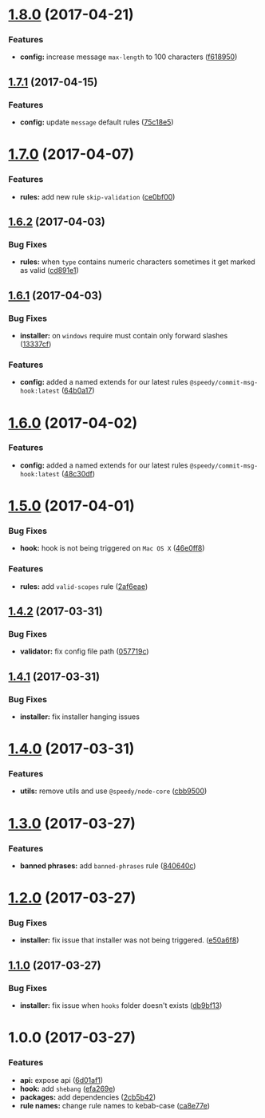 <a name="1.8.0"></a>
# [1.8.0](https://github.com/alan-agius4/speedy-commit-msg-hook/compare/v1.7.1...v1.8.0) (2017-04-21)


### Features

* **config:** increase message `max-length` to 100 characters ([f618950](https://github.com/alan-agius4/speedy-commit-msg-hook/commit/f618950))



<a name="1.7.1"></a>
## [1.7.1](https://github.com/alan-agius4/speedy-commit-msg-hook/compare/v1.7.0...v1.7.1) (2017-04-15)


### Features

* **config:** update `message` default rules ([75c18e5](https://github.com/alan-agius4/speedy-commit-msg-hook/commit/75c18e5))



<a name="1.7.0"></a>
# [1.7.0](https://github.com/alan-agius4/speedy-commit-msg-hook/compare/v1.6.2...v1.7.0) (2017-04-07)


### Features

* **rules:** add new rule `skip-validation` ([ce0bf00](https://github.com/alan-agius4/speedy-commit-msg-hook/commit/ce0bf00))



<a name="1.6.2"></a>
## [1.6.2](https://github.com/alan-agius4/speedy-commit-msg-hook/compare/v1.6.1...v1.6.2) (2017-04-03)


### Bug Fixes

* **rules:** when `type` contains numeric characters sometimes it get marked as valid ([cd891e1](https://github.com/alan-agius4/speedy-commit-msg-hook/commit/cd891e1))



<a name="1.6.1"></a>
## [1.6.1](https://github.com/alan-agius4/speedy-commit-msg-hook/compare/v1.6.0...v1.6.1) (2017-04-03)


### Bug Fixes

* **installer:** on `windows` require must contain only forward slashes ([13337cf](https://github.com/alan-agius4/speedy-commit-msg-hook/commit/13337cf))


### Features

* **config:** added a named extends for our latest rules `@speedy/commit-msg-hook:latest` ([64b0a17](https://github.com/alan-agius4/speedy-commit-msg-hook/commit/64b0a17))



<a name="1.6.0"></a>
# [1.6.0](https://github.com/alan-agius4/speedy-commit-msg-hook/compare/v1.5.0...v1.6.0) (2017-04-02)


### Features

* **config:** added a named extends for our latest rules `@speedy/commit-msg-hook:latest` ([48c30df](https://github.com/alan-agius4/speedy-commit-msg-hook/commit/48c30df))



<a name="1.5.0"></a>
# [1.5.0](https://github.com/alan-agius4/speedy-commit-msg-hook/compare/v1.4.2...v1.5.0) (2017-04-01)


### Bug Fixes

* **hook:** hook is not being triggered on `Mac OS X` ([46e0ff8](https://github.com/alan-agius4/speedy-commit-msg-hook/commit/46e0ff8))


### Features

* **rules:** add `valid-scopes` rule ([2af6eae](https://github.com/alan-agius4/speedy-commit-msg-hook/commit/2af6eae))



<a name="1.4.2"></a>
## [1.4.2](https://github.com/alan-agius4/speedy-commit-msg-hook/compare/v1.4.1...v1.4.2) (2017-03-31)


### Bug Fixes

* **validator:** fix config file path ([057719c](https://github.com/alan-agius4/speedy-commit-msg-hook/commit/057719c))



<a name="1.4.1"></a>
## [1.4.1](https://github.com/alan-agius4/speedy-commit-msg-hook/compare/v1.4.0...v1.4.1) (2017-03-31)

### Bug Fixes

* **installer:** fix installer hanging issues



<a name="1.4.0"></a>
# [1.4.0](https://github.com/alan-agius4/speedy-commit-msg-hook/compare/v1.3.0...v1.4.0) (2017-03-31)


### Features

* **utils:** remove utils and use `@speedy/node-core` ([cbb9500](https://github.com/alan-agius4/speedy-commit-msg-hook/commit/cbb9500))



<a name="1.3.0"></a>
# [1.3.0](https://github.com/alan-agius4/speedy-commit-msg-hook/compare/v1.2.0...v1.3.0) (2017-03-27)


### Features

* **banned phrases:** add `banned-phrases` rule ([840640c](https://github.com/alan-agius4/speedy-commit-msg-hook/commit/840640c))



<a name="1.2.0"></a>
# [1.2.0](https://github.com/alan-agius4/speedy-commit-msg-hook/compare/v1.1.2...v1.2.0) (2017-03-27)


### Bug Fixes

* **installer:** fix issue that installer was not being triggered. ([e50a6f8](https://github.com/alan-agius4/speedy-commit-msg-hook/commit/e50a6f8))



<a name="1.1.0"></a>
## [1.1.0](https://github.com/alan-agius4/speedy-commit-msg-hook/compare/v1.0.0...v1.1.1) (2017-03-27)


### Bug Fixes

* **installer:** fix issue when `hooks` folder doesn't exists ([db9bf13](https://github.com/alan-agius4/speedy-commit-msg-hook/commit/db9bf13))



<a name="1.0.0"></a>
# 1.0.0 (2017-03-27)


### Features

* **api:** expose api ([6d01af1](https://github.com/alan-agius4/speedy-commit-msg-hook/commit/6d01af1))
* **hook:** add `shebang` ([efa269e](https://github.com/alan-agius4/speedy-commit-msg-hook/commit/efa269e))
* **packages:** add dependencies ([2cb5b42](https://github.com/alan-agius4/speedy-commit-msg-hook/commit/2cb5b42))
* **rule names:** change rule names to kebab-case ([ca8e77e](https://github.com/alan-agius4/speedy-commit-msg-hook/commit/ca8e77e))



